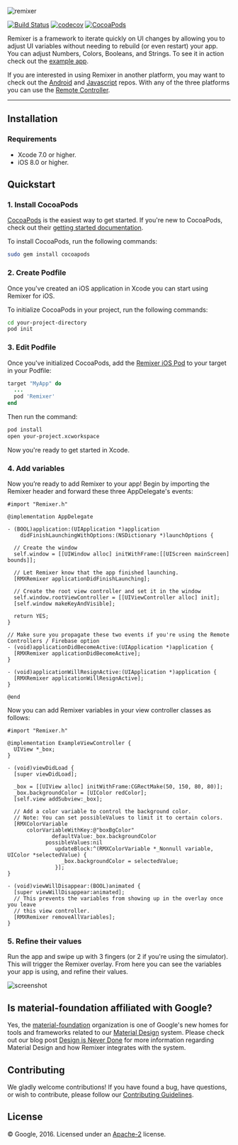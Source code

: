 ![remixer](https://cdn.rawgit.com/material-foundation/material-remixer/master/docs/assets/lockup_remixer_icon_horizontal_dark_small.svg)

[![Build Status](https://travis-ci.org/material-foundation/material-remixer-ios.svg?branch=develop)](https://travis-ci.org/material-foundation/material-remixer-ios)
[![codecov](https://codecov.io/gh/material-foundation/material-remixer-ios/branch/develop/graph/badge.svg)](https://codecov.io/gh/material-foundation/material-remixer-ios)
[![CocoaPods](https://img.shields.io/cocoapods/v/Remixer.svg)]()

Remixer is a framework to iterate quickly on UI changes by allowing you to adjust UI variables without needing to rebuild (or even restart) your app. You can adjust Numbers, Colors, Booleans, and Strings. To see it in action check out the [example app](https://github.com/material-foundation/material-remixer-ios/tree/develop/examples/objc).

If you are interested in using Remixer in another platform, you may want to check out the [Android](https://github.com/material-foundation/material-remixer-android) and [Javascript](https://github.com/material-foundation/material-remixer-js) repos. With any of the three platforms you can use the [Remote Controller](https://github.com/material-foundation/material-remixer-remote-web).

- - -

## Installation

### Requirements

- Xcode 7.0 or higher.
- iOS 8.0 or higher.

## Quickstart

### 1. Install CocoaPods

[CocoaPods](https://cocoapods.org/) is the easiest way to get started. If you're new to CocoaPods,
check out their [getting started documentation](https://guides.cocoapods.org/using/getting-started.html).

To install CocoaPods, run the following commands:

~~~ bash
sudo gem install cocoapods
~~~

### 2. Create Podfile

Once you've created an iOS application in Xcode you can start using Remixer for iOS.

To initialize CocoaPods in your project, run the following commands:

~~~ bash
cd your-project-directory
pod init
~~~

### 3. Edit Podfile

Once you've initialized CocoaPods, add the [Remixer iOS Pod](https://cocoapods.org/pods/Remixer)
to your target in your Podfile:

~~~ ruby
target "MyApp" do
  ...
  pod 'Remixer'
end
~~~

Then run the command:

~~~ bash
pod install
open your-project.xcworkspace
~~~

Now you're ready to get started in Xcode.

### 4. Add variables

Now you’re ready to add Remixer to your app! Begin by importing the Remixer header and forward these three AppDelegate's events:

~~~ objc
#import "Remixer.h"

@implementation AppDelegate

- (BOOL)application:(UIApplication *)application
    didFinishLaunchingWithOptions:(NSDictionary *)launchOptions {

  // Create the window
  self.window = [[UIWindow alloc] initWithFrame:[[UIScreen mainScreen] bounds]];

  // Let Remixer know that the app finished launching.
  [RMXRemixer applicationDidFinishLaunching];

  // Create the root view controller and set it in the window
  self.window.rootViewController = [[UIViewController alloc] init];
  [self.window makeKeyAndVisible];

  return YES;
}

// Make sure you propagate these two events if you're using the Remote Controllers / Firebase option
- (void)applicationDidBecomeActive:(UIApplication *)application {
  [RMXRemixer applicationDidBecomeActive];
}

- (void)applicationWillResignActive:(UIApplication *)application {
  [RMXRemixer applicationWillResignActive];
}

@end
~~~

Now you can add Remixer variables in your view controller classes as follows:

~~~ objc
#import "Remixer.h"

@implementation ExampleViewController {
  UIView *_box;
}

- (void)viewDidLoad {
  [super viewDidLoad];

  _box = [[UIView alloc] initWithFrame:CGRectMake(50, 150, 80, 80)];
  _box.backgroundColor = [UIColor redColor];
  [self.view addSubview:_box];

  // Add a color variable to control the background color.
  // Note: You can set possibleValues to limit it to certain colors.
  [RMXColorVariable
      colorVariableWithKey:@"boxBgColor"
              defaultValue:_box.backgroundColor
            possibleValues:nil
               updateBlock:^(RMXColorVariable *_Nonnull variable, UIColor *selectedValue) {
                 _box.backgroundColor = selectedValue;
               }];
}

- (void)viewWillDisappear:(BOOL)animated {
  [super viewWillDisappear:animated];
  // This prevents the variables from showing up in the overlay once you leave
  // this view controller.
  [RMXRemixer removeAllVariables];
}
~~~

### 5. Refine their values

Run the app and swipe up with 3 fingers (or 2 if you're using the simulator). This will trigger the Remixer overlay. From here you can see the variables your app is using, and refine their values.

![screenshot](demo_screenshot.png)

## Is material-foundation affiliated with Google?

Yes, the [material-foundation](https://github.com/material-foundation) organization is one of Google's new homes for tools and frameworks related to our [Material Design](https://material.io) system. Please check out our blog post [Design is Never Done](https://design.google.com/articles/design-is-never-done/) for more information regarding Material Design and how Remixer integrates with the system.

## Contributing

We gladly welcome contributions! If you have found a bug, have questions, or wish to contribute, please follow our [Contributing Guidelines](https://github.com/material-foundation/material-remixer-ios/blob/develop/CONTRIBUTING.md).

## License

© Google, 2016. Licensed under an [Apache-2](https://github.com/material-foundation/material-remixer-ios/blob/develop/LICENSE) license.
